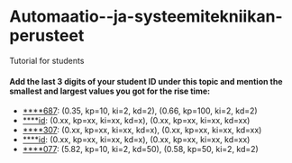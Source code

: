 # Automaatio--ja-systeemitekniikan-perusteet
Tutorial for students


#### Add the last 3 digits of your student ID under this topic and mention the smallest and largest values you got for the rise time:

+ [****687](https://github.com/fartaha): (0.35, kp=10, ki=2, kd=2), (0.66, kp=100, ki=2, kd=2)
+ [****id](https://github.com/your-github): (0.xx, kp=xx, ki=xx, kd=x), (0.xx, kp=xx, ki=xx, kd=xx)
+ [****307](https://github.com/pepetzku): (0.xx, kp=xx, ki=xx, kd=x), (0.xx, kp=xx, ki=xx, kd=xx)
+ [****id](https://github.com/your-github): (0.xx, kp=xx, ki=xx, kd=x), (0.xx, kp=xx, ki=xx, kd=xx)
+ [****077](https://github.com/Ojalp): (5.82, kp=10, ki=2, kd=50), (0.58, kp=50, ki=2, kd=2)

